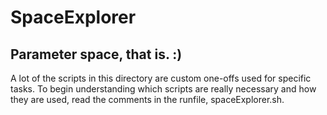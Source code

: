 # SpaceExplorer
## Parameter space, that is. :)

A lot of the scripts in this directory are custom one-offs used for specific tasks.
To begin understanding which scripts are really necessary and how they are used,
read the comments in the runfile, spaceExplorer.sh.
